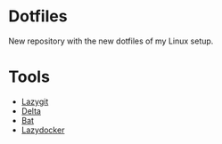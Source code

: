 # Dotfiles

New repository with the new dotfiles of my Linux setup.

# Tools

- [Lazygit](https://github.com/jesseduffield/lazygit)
- [Delta](https://github.com/dandavison/delta)
- [Bat](https://github.com/sharkdp/bat)
- [Lazydocker](https://github.com/jesseduffield/lazydocker)
